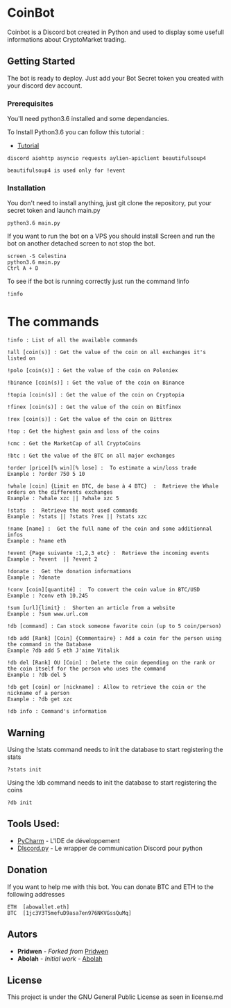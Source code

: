 # CoinBot

Coinbot is a Discord bot created in Python and used to display some usefull informations about CryptoMarket trading.

## Getting Started

The bot is ready to deploy. Just add your Bot Secret token you created with your discord dev account.

### Prerequisites

You'll need python3.6 installed and some dependancies.

To Install Python3.6 you can follow this tutorial :

* [Tutorial](https://unix.stackexchange.com/questions/332641/how-to-install-python-3-6)

```
discord aiohttp asyncio requests aylien-apiclient beautifulsoup4

beautifulsoup4 is used only for !event
```

### Installation

You don't need to install anything, just git clone the repository, put your secret token and launch main.py

```
python3.6 main.py
```
If you want to run the bot on a VPS you should install Screen and run the bot on another detached screen to not stop the bot.

```
screen -S Celestina
python3.6 main.py
Ctrl A + D
```


To see if the bot is running correctly just run the command !info
```
!info
```
# The commands 

```
!info : List of all the available commands
```
```
!all [coin(s)] : Get the value of the coin on all exchanges it's listed on
```
```
!polo [coin(s)] : Get the value of the coin on Poloniex
```
```
!binance [coin(s)] : Get the value of the coin on Binance
```
```
!topia [coin(s)] : Get the value of the coin on Cryptopia
```
```
!finex [coin(s)] : Get the value of the coin on Bitfinex
```
```
!rex [coin(s)] : Get the value of the coin on Bittrex
```
```
!top : Get the highest gain and loss of the coins
```
```
!cmc : Get the MarketCap of all CryptoCoins
```
```
!btc : Get the value of the BTC on all major exchanges
```
```
!order [price][% win][% lose] :  To estimate a win/loss trade
Example : ?order 750 5 10
```
```
!whale [coin] {Limit en BTC, de base à 4 BTC}  :  Retrieve the Whale orders on the differents exchanges
Example : ?whale xzc || ?whale xzc 5
```
```
!stats  :  Retrieve the most used commands 
Example : ?stats || ?stats ?rex || ?stats xzc
```
```
!name [name] :  Get the full name of the coin and some additionnal infos
Example : ?name eth
```
```
!event {Page suivante :1,2,3 etc} :  Retrieve the incoming events
Example : ?event  || ?event 2
```
```
!donate :  Get the donation informations
Example : ?donate
```
```
!conv [coin][quantité] :  To convert the coin value in BTC/USD
Example : ?conv eth 10.245
```
```
!sum [url]{limit} :  Shorten an article from a website
Example : ?sum www.url.com
```
```
!db [command] : Can stock someone favorite coin (up to 5 coin/person)

!db add [Rank] [Coin] {Commentaire} : Add a coin for the person using the command in the Database
Example ?db add 5 eth J'aime Vitalik

!db del [Rank] OU [Coin] : Delete the coin depending on the rank or the coin itself for the person who uses the command
Example : ?db del 5

!db get [coin] or [nickname] : Allow to retrieve the coin or the nickname of a person
Example : ?db get xzc

!db info : Command's information
```

## Warning

Using the !stats command needs to init the database to start registering the stats
```
?stats init
```

Using the !db command needs to init the database to start registering the coins
```
?db init
```

## Tools Used:

* [PyCharm](https://www.jetbrains.com/pycharm/) - L'IDE de développement 
* [DIscord.py](https://github.com/Rapptz/discord.py) - Le wrapper de communication Discord pour python


## Donation

If you want to help me with this bot. You can donate BTC and ETH to the following addresses
```
ETH  [abowallet.eth]
BTC  [1jc3V3T5mefuD9asa7en976NKVGssQuMq]
```

## Autors

* **Pridwen** - *Forked from* [Pridwen](https://github.com/Pridwen/Celestina)
* **Abolah** - *Initial work* - [Abolah](https://github.com/Abolah)


## License

This project is under the GNU General Public License as seen in  license.md